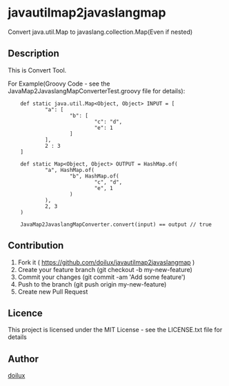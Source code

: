 javautilmap2javaslangmap
====

Convert java.util.Map to javaslang.collection.Map(Even if nested)

## Description

This is Convert Tool.

For Example(Groovy Code - see the JavaMap2JavaslangMapConverterTest.groovy file for details):

```
    def static java.util.Map<Object, Object> INPUT = [
            "a": [
                    "b": [
                            "c": "d",
                            "e": 1
                    ]
            ],
            2 : 3
    ]

    def static Map<Object, Object> OUTPUT = HashMap.of(
            "a", HashMap.of(
                    "b", HashMap.of(
                            "c", "d",
                            "e", 1
                    )
            ),
            2, 3
    )

    JavaMap2JavaslangMapConverter.convert(input) == output // true
```

## Contribution

1. Fork it ( https://github.com/doilux/javautilmap2javaslangmap )
2. Create your feature branch (git checkout -b my-new-feature)
3. Commit your changes (git commit -am 'Add some feature')
4. Push to the branch (git push origin my-new-feature)
5. Create new Pull Request

## Licence

This project is licensed under the MIT License - see the LICENSE.txt file for details

## Author

[doilux](https://github.com/doilux)
